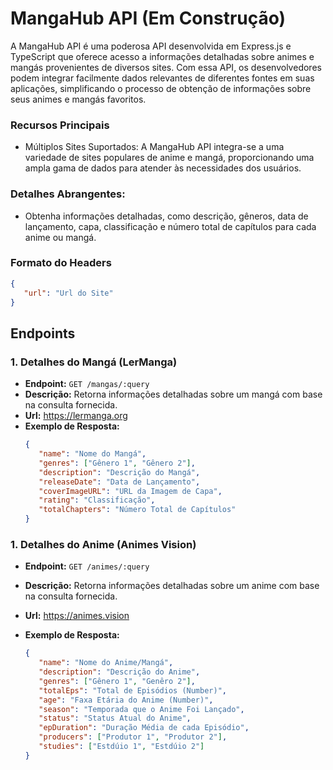 # MangaHub API (Em Construção)

A MangaHub API é uma poderosa API desenvolvida em Express.js e TypeScript que oferece acesso a informações detalhadas sobre animes e mangás provenientes de diversos sites. Com essa API, os desenvolvedores podem integrar facilmente dados relevantes de diferentes fontes em suas aplicações, simplificando o processo de obtenção de informações sobre seus animes e mangás favoritos.

### Recursos Principais

-  Múltiplos Sites Suportados: A MangaHub API integra-se a uma variedade de sites populares de anime e mangá, proporcionando uma ampla gama de dados para atender às necessidades dos usuários.

### Detalhes Abrangentes:

-  Obtenha informações detalhadas, como descrição, gêneros, data de lançamento, capa, classificação e número total de capítulos para cada anime ou mangá.

### Formato do Headers

```json
{
   "url": "Url do Site"
}
```

## Endpoints

### 1. Detalhes do Mangá (LerManga)

-  **Endpoint:** `GET /mangas/:query`
-  **Descrição:** Retorna informações detalhadas sobre um mangá com base na consulta fornecida.
-  **Url:** https://lermanga.org
-  **Exemplo de Resposta:**
   ```json
   {
      "name": "Nome do Mangá",
      "genres": ["Gênero 1", "Gênero 2"],
      "description": "Descrição do Mangá",
      "releaseDate": "Data de Lançamento",
      "coverImageURL": "URL da Imagem de Capa",
      "rating": "Classificação",
      "totalChapters": "Número Total de Capítulos"
   }
   ```

### 1. Detalhes do Anime (Animes Vision)

-  **Endpoint:** `GET /animes/:query`
-  **Descrição:** Retorna informações detalhadas sobre um anime com base na consulta fornecida.
-  **Url:** https://animes.vision
-  **Exemplo de Resposta:**

   ```json
   {
      "name": "Nome do Anime/Mangá",
      "description": "Descrição do Anime",
      "genres": ["Gênero 1", "Genêro 2"],
      "totalEps": "Total de Episódios (Number)",
      "age": "Faxa Etária do Anime (Number)",
      "season": "Temporada que o Anime Foi Lançado",
      "status": "Status Atual do Anime",
      "epDuration": "Duração Média de cada Episódio",
      "producers": ["Produtor 1", "Produtor 2"],
      "studies": ["Estdúio 1", "Estdúio 2"]
   }
   ```
